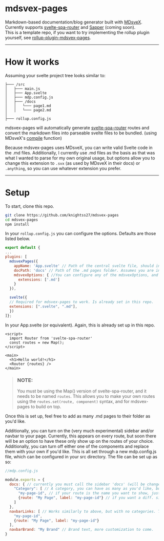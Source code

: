 # mdsvex-pages

Markdown-based documentation/blog generator built with [MDsveX](https://mdsvex.com/).
<br>
Currently supports [svelte-spa-router](https://github.com/ItalyPaleAle/svelte-spa-router) and [Sapper](https://sapper.svelte.dev/) (coming soon).
<br>
This is a template repo, if you want to try implementing the rollup plugin yourself, see [rollup-plugin-mdsvex-pages](https://github.com/knightss27/rollup-plugin-mdsvex-pages).

---
# How it works

Assuming your svelte project tree looks similar to:

```
├─── /src
│   ├─── main.js
│   ├─── App.svelte
│   ├─── mdp.config.js
│   ├─── /docs
│   │   └─── page1.md
│   │   └─── page2.md
│   
├─── rollup.config.js
```

mdsvex-pages will automatically generate [svelte-spa-router](https://github.com/ItalyPaleAle/svelte-spa-router) routes and convert the markdown files into parseable svelte files to be bundled. (using MDsveX's [compile](https://mdsvex.com/docs#use-it) function)

Because mdsvex-pages uses MDsveX, you can write valid Svelte code in the .md files. Additionally, I currently use .md files as the basis as that was what I wanted to parse for my own original usage, but options allow you to change this extension to `.svx` (as used by MDsveX in their docs) or `.anything`, so you can use whatever extension you prefer. 

---
# Setup

To start, clone this repo.

```bash
git clone https://github.com/knightss27/mdsvex-pages
cd mdsvex-pages
npm install
```  

In your `rollup.config.js` you can configure the options. Defaults are those listed below.

```js
export default {
...
plugins: [
  mdsvexPages({
    appName: 'App.svelte' // Path of the central svelte file, should include your Router component. Assumes you are in /src.
    docPath: 'docs' // Path of the .md pages folder. Assumes you are in /src.
    mdsvexOptions: { //You can configure any of the mdsvexOptions, and they will be passed to mdsvex.
      extensions: ['.md'] 
    }
  }),

  svelte({
  // Required for mdsvex-pages to work. Is already set in this repo. 
  extensions: [".svelte", ".md"],
  })
]};
```

In your App.svelte (or equivalent). Again, this is already set up in this repo.

```svelte
<script>
  import Router from 'svelte-spa-router'
  const routes = new Map();
</script>

<main>
  <h1>Hello world!</h1>
  <Router {routes} />
</main>
```
> ### NOTE: 
> You must be using the Map() version of svelte-spa-router, and it needs to be named `routes`.
> This allows you to make your own routes using the `routes.set(route, component)` syntax, and for mdsvex-pages to build on top.

Once this is set up, feel free to add as many .md pages to their folder as you'd like.

Additionally, you can turn on the (very much experimental) sidebar and/or navbar to your page. Currently, this appears on every route, but soon there will be an option to have these only show up on the routes of your choice. Additionally, you can turn off either one of the components and replace them with your own if you'd like. This is all set through a new mdp.config.js file, which can be configured in your src directory. The file can be set up as so:

```js
//mdp.config.js

module.exports = {
  docs: { // currently you must call the sidebar 'docs' (will be changed to be the name of the route you want the sidebar to appear on)
    "Category": [ // A category, you can have as many as you'd like, but currently you can't nest them.
      "my-page-id", // if your route is the name you want to show, just list it like this.
      {route: "My Page", label: "my-page-id"} // if you want a diff. sidebar label, use this format.
    ]
  },
  navbarLinks: [ // Works similarly to above, but with no categories. These are links on the navbar.
    "my-page-id",
    {route: "My Page", label: "my-page-id"}
  ],
  navbarBrand: "My Brand" // Brand text, more customization to come.
}
```

